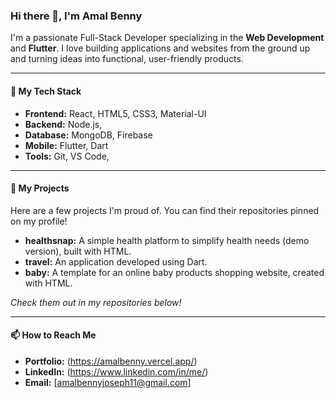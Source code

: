 ### Hi there 👋, I'm Amal Benny

I'm a passionate Full-Stack Developer specializing in the **Web Development** and **Flutter**. I love building applications and websites from the ground up and turning ideas into functional, user-friendly products.

---

#### 🚀 My Tech Stack

- **Frontend:** React, HTML5, CSS3, Material-UI
- **Backend:** Node.js,
- **Database:** MongoDB, Firebase
- **Mobile:** Flutter, Dart
- **Tools:** Git, VS Code,

---

#### 🔭 My Projects

Here are a few projects I'm proud of. You can find their repositories pinned on my profile!

-   **healthsnap:** A simple health platform to simplify health needs (demo version), built with HTML.
-   **travel:** An application developed using Dart.
-   **baby:** A template for an online baby products shopping website, created with HTML.


*Check them out in my repositories below!*

---

#### 📫 How to Reach Me

- **Portfolio:** (https://amalbenny.vercel.app/)
- **LinkedIn:** (https://www.linkedin.com/in/me/)
- **Email:** [amalbennyjoseph11@gmail.com]

